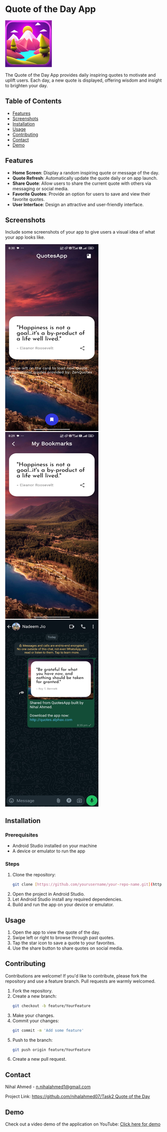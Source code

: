 # Quote of the Day App

<img src="app/src/main/playstore-icon.png" alt="Logo" width="150" height="150">

The Quote of the Day App provides daily inspiring quotes to motivate and uplift users. Each day, a new quote is displayed, offering wisdom and insight to brighten your day.

## Table of Contents

- [Features](#features)
- [Screenshots](#screenshots)
- [Installation](#installation)
- [Usage](#usage)
- [Contributing](#contributing)
- [Contact](#contact)
- [Demo](#demo)

## Features

- **Home Screen**: Display a random inspiring quote or message of the day.
- **Quote Refresh**: Automatically update the quote daily or on app launch.
- **Share Quote**: Allow users to share the current quote with others via messaging or social media.
- **Favorite Quotes**: Provide an option for users to save and view their favorite quotes.
- **User Interface**: Design an attractive and user-friendly interface.

## Screenshots

Include some screenshots of your app to give users a visual idea of what your app looks like.

<div>
    <img src="images/Home.jpg" alt="Home" width="300" height="600">
    <img src="images/Bookmark.jpg" alt="Home" width="300" height="600">
    <img src="images/Share.jpg" alt="Home" width="300" height="600">
</div>

## Installation

### Prerequisites

- Android Studio installed on your machine
- A device or emulator to run the app

### Steps

1. Clone the repository:
    ```bash
    git clone [https://github.com/yourusername/your-repo-name.git](https://github.com/nihalahmed07/CODSOFT-TASK-SUBMISSION.git)
    ```
2. Open the project in Android Studio.
3. Let Android Studio install any required dependencies.
4. Build and run the app on your device or emulator.

## Usage

1. Open the app to view the quote of the day.
2. Swipe left or right to browse through past quotes.
3. Tap the star icon to save a quote to your favorites.
4. Use the share button to share quotes on social media.

## Contributing

Contributions are welcome! If you'd like to contribute, please fork the repository and use a feature branch. Pull requests are warmly welcomed.

1. Fork the repository.
2. Create a new branch:
    ```bash
    git checkout -b feature/YourFeature
    ```
3. Make your changes.
4. Commit your changes:
    ```bash
    git commit -m 'Add some feature'
    ```
5. Push to the branch:
    ```bash
    git push origin feature/YourFeature
    ```
6. Create a new pull request.

## Contact

Nihal Ahmed - [n.nihalahmed1@gmail.com](mailto:n.nihalahmed1@gmail.com)

Project Link: [https://github.com/nihalahmed07/Task2 Quote of the Day](https://github.com/nihalahmed07/CODSOFT-TASK-SUBMISSION/tree/main/TASK2%20Quote%20of%20the%20Day)

## Demo

Check out a video demo of the application on YouTube: [Click here for demo](https://www.youtube.com/link_to_your_demo)
